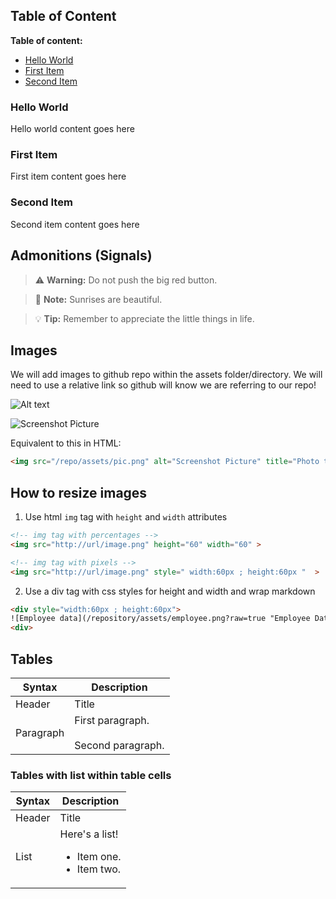 ## Table of Content

**Table of content:**
 - [Hello World](#item-one)
 - [First Item](#item-two)
 - [Second Item](#item-three)
 
 <!-- headings -->
 <a id="item-one"></a>
 ### Hello World
 Hello world content goes here
 
 <a id="item-two"></a>
 ### First Item
 First item content goes here
 
 <a id="item-three"></a>
 ### Second Item
 Second item content goes here
 

## Admonitions (Signals)

> ⚠️ **Warning:** Do not push the big red button.

> 📝 **Note:** Sunrises are beautiful.

> 💡 **Tip:** Remember to appreciate the little things in life.

## Images

We will add images to github repo within the assets folder/directory. We will need to use a relative link so github will know we are referring to our repo!

![Alt text](URL "Title")

![Screenshot Picture](/repo/assets/pic.png?raw=true "Photo title")

Equivalent to this in HTML:

```html
<img src="/repo/assets/pic.png" alt="Screenshot Picture" title="Photo title">
```

## How to resize images

1. Use html `img` tag with `height` and `width` attributes 

```html
<!-- img tag with percentages -->
<img src="http://url/image.png" height="60" width="60" >

<!-- img tag with pixels -->
<img src="http://url/image.png" style=" width:60px ; height:60px "  >
```

2. Use a div tag with css styles for height and width and wrap markdown

```html
<div style="width:60px ; height:60px">
![Employee data](/repository/assets/employee.png?raw=true "Employee Data title")
<div>
```

## Tables 

| Syntax      | Description |
| ----------- | ----------- |
| Header      | Title |
| Paragraph   | First paragraph. <br><br> Second paragraph. |


### Tables with list within table cells

| Syntax      | Description |
| ----------- | ----------- |
| Header      | Title |
| List        | Here's a list! <ul><li>Item one.</li><li>Item two.</li></ul> |